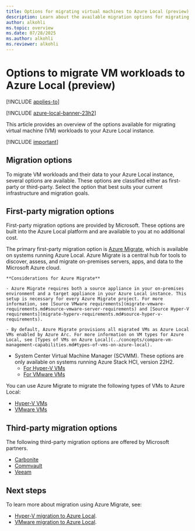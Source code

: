 ```yaml
---
title: Options for migrating virtual machines to Azure Local (preview)
description: Learn about the available migration options for migrating VM workloads to your Azure Local (preview).
author: alkohli
ms.topic: overview
ms.date: 07/28/2025
ms.author: alkohli
ms.reviewer: alkohli
---
```


# Options to migrate VM workloads to Azure Local (preview)

[!INCLUDE [applies-to](../includes/hci-applies-to-23h2.md)]

[!INCLUDE [azure-local-banner-23h2](../includes/azure-local-banner-23h2.md)]

This article provides an overview of the options available for migrating virtual machine (VM) workloads to your Azure Local instance.

[!INCLUDE [important](../includes/hci-preview.md)]

## Migration options

To migrate VM workloads and their data to your Azure Local instance, several options are available. These options are classified either as first-party or third-party. Select the option that best suits your current infrastructure and migration goals.

## First-party migration options

First-party migration options are provided by Microsoft. These options are built into the Azure Local platform and are available to you at no additional cost.

The primary first-party migration option is [Azure Migrate](./migration-azure-migrate-overview.md), which is available on systems running Azure Local. Azure Migrate is a central hub for tools to discover, assess, and migrate on-premises servers, apps, and data to the Microsoft Azure cloud.

    **Considerations for Azure Migrate**

    - Azure Migrate requires both a source appliance in your on-premises environment and a target appliance in your Azure Local instance. This setup is necessary for every Azure Migrate project. For more information, see [Source VMware requirements](migrate-vmware-requirements.md#source-vmware-server-requirements) and [Source Hyper-V requirements](migrate-hyperv-requirements.md#source-hyper-v-requirements).  

    - By default, Azure Migrate provisions all migrated VMs as Azure Local VMs enabled by Azure Arc. For more information on VM types for Azure Local, see [Types of VMs on Azure Local](../concepts/compare-vm-management-capabilities.md#types-of-vms-on-azure-local). 

- System Center Virtual Machine Manager (SCVMM). These options are only available on systems running Azure Stack HCI, version 22H2.
    - [For Hyper-V VMs](/system-center/vmm/deploy-manage-azure-stack-hci?view=sc-vmm-2022&preserve-view=true#step-8-migrate-vms-from-windows-server-to-azure-stack-hci-cluster)
    - [For VMware VMs](/system-center/vmm/deploy-manage-azure-stack-hci?view=sc-vmm-2022&preserve-view=true#step-9-migrate-vmware-workloads-to-azure-stack-hci-cluster-using-scvmm)

You can use Azure Migrate to migrate the following types of VMs to Azure Local:

   - [Hyper-V VMs](./migration-azure-migrate-overview.md)
   - [VMware VMs](./migration-azure-migrate-vmware-overview.md)

## Third-party migration options

The following third-party migration options are offered by Microsoft partners.

- [Carbonite](https://www.carbonite.com/business/products/migration/)  
- [Commvault](https://www.commvault.com/)  
- [Veeam](https://www.veeam.com/)  

## Next steps

To learn more about migration using Azure Migrate, see:
- [Hyper-V migration to Azure Local](./migration-azure-migrate-overview.md).
- [VMware migration to Azure Local](./migration-azure-migrate-vmware-overview.md).
